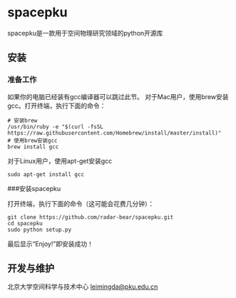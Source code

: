 # spacepku
spacepku是一款用于空间物理研究领域的python开源库

## 安装

### 准备工作

如果你的电脑已经装有gcc编译器可以跳过此节。
对于Mac用户，使用brew安装gcc。打开终端，执行下面的命令：

    # 安装brew
    /usr/bin/ruby -e "$(curl -fsSL https://raw.githubusercontent.com/Homebrew/install/master/install)" 
    # 使用brew安装gcc
    brew install gcc

对于Linux用户，使用apt-get安装gcc

    sudo apt-get install gcc

###安装spacepku

打开终端，执行下面的命令（这可能会花费几分钟）：

    git clone https://github.com/radar-bear/spacepku.git
    cd spacepku
    sudo python setup.py

最后显示“Enjoy!”即安装成功！

## 开发与维护
北京大学空间科学与技术中心
leimingda@pku.edu.cn
